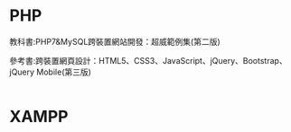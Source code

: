 # PHP

教科書:PHP7&MySQL跨裝置網站開發：超威範例集(第二版)

參考書:跨裝置網頁設計：HTML5、CSS3、JavaScript、jQuery、Bootstrap、jQuery Mobile(第三版)

```
```
# XAMPP

